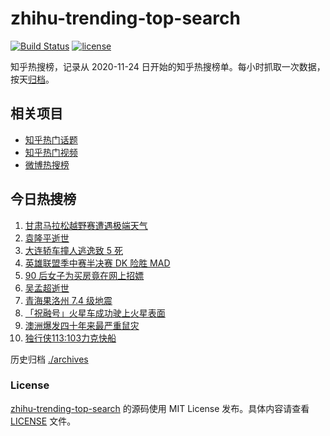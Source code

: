 # zhihu-trending-top-search

[![Build Status](https://github.com/justjavac/zhihu-trending-top-search/workflows/ci/badge.svg?branch=main)](https://github.com/justjavac/zhihu-trending-top-search/actions)
[![license](https://img.shields.io/github/license/justjavac/zhihu-trending-top-search)](https://github.com/justjavac/zhihu-trending-top-search/blob/main/LICENSE)

知乎热搜榜，记录从 2020-11-24 日开始的知乎热搜榜单。每小时抓取一次数据，按天[归档](./archives)。

## 相关项目

- [知乎热门话题](https://github.com/justjavac/zhihu-trending-hot-questions)
- [知乎热门视频](https://github.com/justjavac/zhihu-trending-hot-video)
- [微博热搜榜](https://github.com/justjavac/weibo-trending-hot-search)

## 今日热搜榜

<!-- BEGIN -->
<!-- 最后更新时间 Mon May 24 2021 07:06:58 GMT+0800 (China Standard Time) -->

1. [甘肃马拉松越野赛遭遇极端天气](https://www.zhihu.com/search?q=甘肃马拉松)
2. [袁隆平逝世](https://www.zhihu.com/search?q=袁隆平)
3. [大连轿车撞人逃逸致 5 死](https://www.zhihu.com/search?q=大连车祸)
4. [英雄联盟季中赛半决赛 DK 险胜 MAD](https://www.zhihu.com/search?q=英雄联盟)
5. [90 后女子为买房竟在网上招嫖](https://www.zhihu.com/search?q=杭州买房)
6. [吴孟超逝世](https://www.zhihu.com/search?q=吴孟超)
7. [青海果洛州 7.4 级地震](https://www.zhihu.com/search?q=青海地震)
8. [「祝融号」火星车成功驶上火星表面](https://www.zhihu.com/search?q=祝融号)
9. [澳洲爆发四十年来最严重鼠灾](https://www.zhihu.com/search?q=澳大利亚鼠灾)
10. [独行侠113:103力克快船](https://www.zhihu.com/search?q=独行侠)

<!-- END -->

历史归档 [./archives](./archives)

### License

[zhihu-trending-top-search](https://github.com/justjavac/zhihu-trending-top-search)
的源码使用 MIT License 发布。具体内容请查看 [LICENSE](./LICENSE) 文件。
